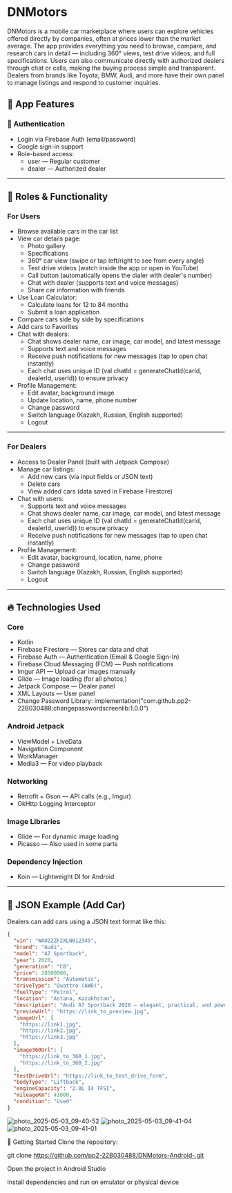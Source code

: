 # DNMotors

DNMotors is a mobile car marketplace where users can explore vehicles offered directly by companies, often at prices lower than the market average. The app provides everything you need to browse, compare, and research cars in detail — including 360° views, test drive videos, and full specifications. Users can also communicate directly with authorized dealers through chat or calls, making the buying process simple and transparent. Dealers from brands like Toyota, BMW, Audi, and more have their own panel to manage listings and respond to customer inquiries.

## 🚗 App Features

### 🔑 Authentication
- Login via Firebase Auth (email/password)
- Google sign-in support
- Role-based access:
  - user — Regular customer
  - dealer — Authorized dealer

---

## 👥 Roles & Functionality

### For Users
- Browse available cars in the car list
- View car details page:
  - Photo gallery
  - Specifications
  - 360° car view (swipe or tap left/right to see from every angle)
  - Test drive videos (watch inside the app or open in YouTube)
  - Call button (automatically opens the dialer with dealer's number)
  - Chat with dealer (supports text and voice messages)
  - Share car information with friends
- Use Loan Calculator:
  - Calculate loans for 12 to 84 months
  - Submit a loan application
- Compare cars side by side by specifications
- Add cars to Favorites
- Chat with dealers:
  - Chat shows dealer name, car image, car model, and latest message
  - Supports text and voice messages
  - Receive push notifications for new messages (tap to open chat instantly)
  - Each chat uses unique ID (val chatId = generateChatId(carId, dealerId, userId)) to ensure privacy
- Profile Management:
  - Edit avatar, background image
  - Update location, name, phone number
  - Change password
  - Switch language (Kazakh, Russian, English supported)
  - Logout

---

### For Dealers
- Access to Dealer Panel (built with Jetpack Compose)
- Manage car listings:
  - Add new cars (via input fields or JSON text)
  - Delete cars
  - View added cars (data saved in Firebase Firestore)
- Chat with users:
  - Supports text and voice messages
  - Chat shows dealer name, car image, car model, and latest message
  - Each chat uses unique ID (val chatId = generateChatId(carId, dealerId, userId)) to ensure privacy
  - Receive push notifications for new messages (tap to open chat instantly)
- Profile Management:
  - Edit avatar, background, location, name, phone
  - Change password
  - Switch language (Kazakh, Russian, English supported)
  - Logout

---

## 🔥 Technologies Used

### Core
- Kotlin
- Firebase Firestore — Stores car data and chat
- Firebase Auth — Authentication (Email & Google Sign-In)
- Firebase Cloud Messaging (FCM) — Push notifications
- Imgur API — Upload car images manually
- Glide — Image loading (for all photos,)
- Jetpack Compose — Dealer panel
- XML Layouts — User panel
- Change Password Library:
implementation("com.github.pp2-22B030488:changepasswordscreenlib:1.0.0")
### Android Jetpack
- ViewModel + LiveData
- Navigation Component
- WorkManager
- Media3 — For video playback
### Networking
- Retrofit + Gson — API calls (e.g., Imgur)
- OkHttp Logging Interceptor
### Image Libraries
- Glide — For dynamic image loading
- Picasso — Also used in some parts
### Dependency Injection
- Koin — Lightweight DI for Android

---

## 📄 JSON Example (Add Car)
Dealers can add cars using a JSON text format like this:

```json
{
  "vin": "WAUZZZF2XLN012345",
  "brand": "Audi",
  "model": "A7 Sportback",
  "year": 2020,
  "generation": "C8",
  "price": 28500000,
  "transmission": "Automatic",
  "driveType": "Quattro (AWD)",
  "fuelType": "Petrol",
  "location": "Astana, Kazakhstan",
  "description": "Audi A7 Sportback 2020 — elegant, practical, and powerful.",
  "previewUrl": "https://link_to_preview.jpg",
  "imageUrl": [
    "https://link1.jpg",
    "https://link2.jpg",
    "https://link3.jpg"
  ],
  "image360Url": [
    "https://link_to_360_1.jpg",
    "https://link_to_360_2.jpg"
  ],
  "testDriveUrl": "https://link_to_test_drive_form",
  "bodyType": "Liftback",
  "engineCapacity": "2.0L I4 TFSI",
  "mileageKm": 41000,
  "condition": "Used"
}

```

![photo_2025-05-03_09-40-52](https://github.com/user-attachments/assets/7c1dacee-9e6e-4bcc-a11a-4c369f6aa76b)
![photo_2025-05-03_09-41-04](https://github.com/user-attachments/assets/4bdab12c-77e3-41f7-86f5-69a26abd0be9)
![photo_2025-05-03_09-41-01](https://github.com/user-attachments/assets/e23a28b7-daeb-4f7b-88e5-df041f1faa9a)

🚀 Getting Started
Clone the repository: 

git clone https://github.com/pp2-22B030488/DNMotors-Android-.git

Open the project in Android Studio  

Install dependencies and run on emulator or physical device  
  
